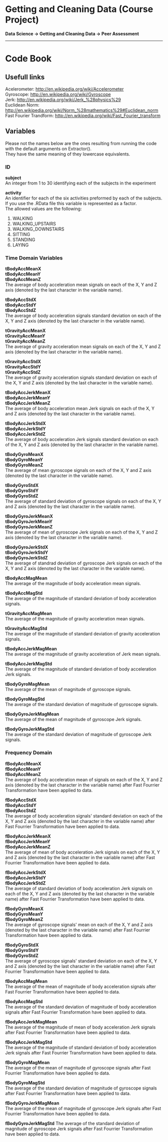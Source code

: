 # Getting and Cleaning Data (Course Project)  
**Data Science -> Getting and Cleaning Data -> Peer Assessment**   
   
   
-------------------  
# Code Book  

## Usefull links  

Acelerometer: http://en.wikipedia.org/wiki/Accelerometer  
Gyroscope: http://en.wikipedia.org/wiki/Gyroscope  
Jerk: http://en.wikipedia.org/wiki/Jerk_%28physics%29  
Euclidean Norm: http://en.wikipedia.org/wiki/Norm_%28mathematics%29#Euclidean_norm  
Fast Fourier Trandform: http://en.wikipedia.org/wiki/Fast_Fourier_transform


## Variables  
Please not the names below are the ones resulting from running the code with the default arguments on Extractor().  
They have the same meaning of they lowercase equivalents.  

### ID

**subject**  
An integer from 1 to 30 identifying each of the subjects in the experiment

**activity**  
An identifier for each of the six activities preformed by each of the subjects. If you use the .RData file this variable is represented as a factor.   
The allowed values are the following:

1. WALKING  
2. WALKING_UPSTAIRS  
3. WALKING_DOWNSTAIRS  
4. SITTING  
5. STANDING  
6. LAYING  

### Time Domain Variables   

**tBodyAccMeanX**  
**tBodyAccMeanY**  
**tBodyAccMeanZ**  
The average of body acceleration mean signals on each of the X, Y and Z axis (denoted by the last character in the variable name).  

**tBodyAccStdX**  
**tBodyAccStdY**  
**tBodyAccStdZ**   
The average of body acceleration signals standard deviation on each of the X, Y and Z axis (denoted by the last character in the variable name).  

**tGravityAccMeanX**  
**tGravityAccMeanY**  
**tGravityAccMeanZ**   
The average of gravity acceleration mean signals on each of the X, Y and Z axis (denoted by the last character in the variable name).  

**tGravityAccStdX**  
**tGravityAccStdY**  
**tGravityAccStdZ**   
The average of gravity acceleration signals standard deviation on each of the X, Y and Z axis (denoted by the last character in the variable name). 

**tBodyAccJerkMeanX**  
**tBodyAccJerkMeanY**  
**tBodyAccJerkMeanZ**   
The average of body acceleration mean Jerk signals on each of the X, Y and Z axis (denoted by the last character in the variable name).  

**tBodyAccJerkStdX**  
**tBodyAccJerkStdY**  
**tBodyAccJerkStdZ**   
The average of body acceleration Jerk signals standard deviation on each of the X, Y and Z axis (denoted by the last character in the variable name).  

**tBodyGyroMeanX**  
**tBodyGyroMeanY**  
**tBodyGyroMeanZ**  
The average of mean gyroscope signals on each of the X, Y and Z axis (denoted by the last character in the variable name).  

**tBodyGyroStdX**  
**tBodyGyroStdY**  
**tBodyGyroStdZ**  
The average of standard deviation of gyroscope signals on each of the X, Y and Z axis (denoted by the last character in the variable name).  

**tBodyGyroJerkMeanX**  
**tBodyGyroJerkMeanY**  
**tBodyGyroJerkMeanZ**  
The average of mean of gyroscope Jerk signals on each of the X, Y and Z axis (denoted by the last character in the variable name).  

**tBodyGyroJerkStdX**  
**tBodyGyroJerkStdY**  
**tBodyGyroJerkStdZ**  
The average of standrad deviation of gyroscope Jerk signals on each of the X, Y and Z axis (denoted by the last character in the variable name).  

**tBodyAccMagMean**  
The average of the magnitude of body acceleration mean signals.  

**tBodyAccMagStd**  
The average of the magnitude of standard deviation of body acceleration signals.  

**tGravityAccMagMean**  
The average of the magnitude of gravity acceleration mean signals.  

**tGravityAccMagStd**  
The average of the magnitude of standard deviation of gravity acceleration signals.  

**tBodyAccJerkMagMean**  
The average of the magnitude of gravity acceleration of Jerk mean signals.  

**tBodyAccJerkMagStd**  
The average of the magnitude of standard deviation of body acceleration Jerk signals.  

**tBodyGyroMagMean**  
The average of the mean of magnitude of gyroscope signals.  

**tBodyGyroMagStd**  
The average of the standard deviation of magnitude of gyroscope signals.  

**tBodyGyroJerkMagMean**  
The average of the mean of magnitude of gyroscope Jerk signals.  

**tBodyGyroJerkMagStd**  
The average of the standard deviation of magnitude of gyroscope Jerk signals.  


### Frequency Domain   


**fBodyAccMeanX**  
**fBodyAccMeanY**  
**fBodyAccMeanZ**  
The average of body acceleration mean of signals on each of the X, Y and Z axis (denoted by the last character in the variable name) after Fast Fourrier Transformation have been applied to data.  

**fBodyAccStdX**  
**fBodyAccStdY**  
**fBodyAccStdZ**  
The average of body acceleration signals' standard deviation on each of the X, Y and Z axis (denoted by the last character in the variable name) after Fast Fourrier Transformation have been applied to data.  

**fBodyAccJerkMeanX**  
**fBodyAccJerkMeanY**  
**fBodyAccJerkMeanZ**  
The average of mean of body acceleration Jerk signals on each of the X, Y and Z axis (denoted by the last character in the variable name) after Fast Fourrier Transformation have been applied to data.  

**fBodyAccJerkStdX**  
**fBodyAccJerkStdY**  
**fBodyAccJerkStdZ**  
The average of standard deviation of body acceleration Jerk signals on each of the X, Y and Z axis (denoted by the last character in the variable name) after Fast Fourrier Transformation have been applied to data.

**fBodyGyroMeanX**  
**fBodyGyroMeanY**  
**fBodyGyroMeanZ**  
The average of gyroscope signals' mean on each of the X, Y and Z axis (denoted by the last character in the variable name) after Fast Fourrier Transformation have been applied to data.  

**fBodyGyroStdX**  
**fBodyGyroStdY**  
**fBodyGyroStdZ**  
The average of gyroscope signals' standard deviation on each of the X, Y and Z axis (denoted by the last character in the variable name) after Fast Fourrier Transformation have been applied to data.

**fBodyAccMagMean**  
The average of the mean of magnitude of body acceleration signals after Fast Fourrier Transformation have been applied to data.  

**fBodyAccMagStd**  
The average of the standard deviation of magnitude of body acceleration signals after Fast Fourrier Transformation have been applied to data.  

**fBodyAccJerkMagMean**  
The average of the magnitude of mean of body acceleration Jerk signals after Fast Fourrier Transformation have been applied to data.  

**fBodyAccJerkMagStd**  
The average of the magnitude of standard deviation of body acceleration Jerk signals after Fast Fourrier Transformation have been applied to data.  

**fBodyGyroMagMean**  
The average of the mean of magnitude of gyroscope signals after Fast Fourrier Transformation have been applied to data.  

**fBodyGyroMagStd**  
The average of the standard deviation of magnitude of gyroscope signals after Fast Fourrier Transformation have been applied to data.  

**fBodyGyroJerkMagMean**  
The average of the mean of magnitude of gyroscope Jerk signals after Fast Fourrier Transformation have been applied to data.  

**fBodyGyroJerkMagStd**
The average of the standard deviation of magnitude of gyroscope Jerk signals after Fast Fourrier Transformation have been applied to data.    